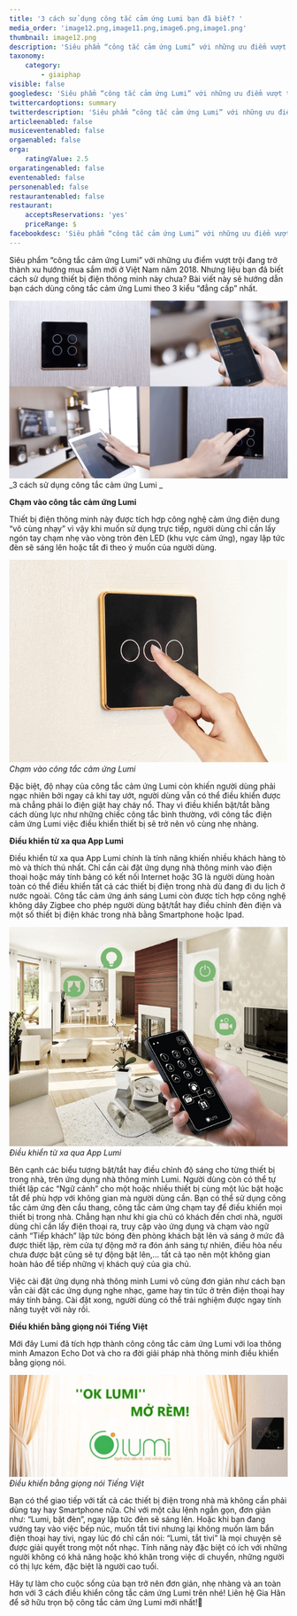 ```yaml
---
title: '3 cách sử dụng công tắc cảm ứng Lumi bạn đã biết? '
media_order: 'image12.png,image11.png,image6.png,image1.png'
thumbnail: image12.png
description: 'Siêu phẩm “công tắc cảm ứng Lumi” với những ưu điểm vượt trội đang trở thành xu hướng mua sắm mới ở Việt Nam năm 2018. Nhưng liệu bạn đã biết cách sử dụng thiết bị điện thông minh này chưa? Bài viết này sẽ hướng dẫn bạn cách dùng công tắc cảm ứng Lumi theo 3 kiểu “đẳng cấp” nhất.'
taxonomy:
    category:
        - giaiphap
visible: false
googledesc: 'Siêu phẩm “công tắc cảm ứng Lumi” với những ưu điểm vượt trội đang trở thành xu hướng mua sắm mới ở Việt Nam năm 2018. Nhưng liệu bạn đã biết cách sử dụng thiết bị điện thông minh này chưa? Bài viết này sẽ hướng dẫn bạn cách dùng công tắc cảm ứng Lumi theo 3 kiểu “đẳng cấp” nhất.'
twittercardoptions: summary
twitterdescription: 'Siêu phẩm “công tắc cảm ứng Lumi” với những ưu điểm vượt trội đang trở thành xu hướng mua sắm mới ở Việt Nam năm 2018. Nhưng liệu bạn đã biết cách sử dụng thiết bị điện thông minh này chưa? Bài viết này sẽ hướng dẫn bạn cách dùng công tắc cảm ứng Lumi theo 3 kiểu “đẳng cấp” nhất.'
articleenabled: false
musiceventenabled: false
orgaenabled: false
orga:
    ratingValue: 2.5
orgaratingenabled: false
eventenabled: false
personenabled: false
restaurantenabled: false
restaurant:
    acceptsReservations: 'yes'
    priceRange: $
facebookdesc: 'Siêu phẩm “công tắc cảm ứng Lumi” với những ưu điểm vượt trội đang trở thành xu hướng mua sắm mới ở Việt Nam năm 2018. Nhưng liệu bạn đã biết cách sử dụng thiết bị điện thông minh này chưa? Bài viết này sẽ hướng dẫn bạn cách dùng công tắc cảm ứng Lumi theo 3 kiểu “đẳng cấp” nhất.'
---
```


Siêu phẩm “công tắc cảm ứng Lumi” với những ưu điểm vượt trội đang trở thành xu hướng mua sắm mới ở Việt Nam năm 2018. Nhưng liệu bạn đã biết cách sử dụng thiết bị điện thông minh này chưa? Bài viết này sẽ hướng dẫn bạn cách dùng công tắc cảm ứng Lumi theo 3 kiểu “đẳng cấp” nhất.

![](image12.png)
_3 cách sử dụng công tắc cảm ứng Lumi _

**Chạm vào công tắc cảm ứng Lumi**

Thiết bị điện thông minh này được tích hợp công nghệ cảm ứng điện dung “vô cùng nhạy” vì vậy khi muốn sử dụng trực tiếp, người dùng chỉ cần lấy ngón tay chạm nhẹ vào vòng tròn đèn LED (khu vực cảm ứng), ngay lập tức đèn sẽ sáng lên hoặc tắt đi theo ý muốn của người dùng.

![](image11.png)
_Chạm vào công tắc cảm ứng Lumi_

Đặc biệt, độ nhạy của công tắc cảm ứng Lumi còn khiến người dùng phải ngạc nhiên bởi ngay cả khi tay ướt, người dùng vẫn có thể điều khiển được mà chẳng phải lo điện giật hay cháy nổ.
Thay vì điều khiển bật/tắt bằng cách dùng lực như những chiếc công tắc bình thường, với công tắc điện cảm ứng Lumi việc điều khiển thiết bị sẽ trở nên vô cùng nhẹ nhàng.

**Điều khiển từ xa qua App Lumi**

Điều khiển từ xa qua App Lumi chính là tính năng khiến nhiều khách hàng tò mò và thích thú nhất. Chỉ cần cài đặt ứng dụng nhà thông minh vào điện thoại hoặc máy tính bảng có kết nối Internet hoặc 3G là người dùng hoàn toàn có thể điều khiển tất cả các thiết bị điện trong nhà dù đang đi du lịch ở nước ngoài.
Công tắc cảm ứng ánh sáng Lumi còn được tích hợp công nghệ không dây Zigbee cho phép người dùng bật/tắt hay điều chỉnh đèn điện và một số thiết bị điện khác trong nhà bằng Smartphone hoặc Ipad.  

![](image6.png)
_Điều khiển từ xa qua App Lumi_

Bên cạnh các biểu tượng bật/tắt hay điều chỉnh độ sáng cho từng thiết bị trong nhà, trên ứng dụng nhà thông minh Lumi. Người dùng còn có thể tự thiết lập các “Ngữ cảnh” cho một hoặc nhiều thiết bị cùng một lúc bật hoặc tắt để phù hợp với không gian mà người dùng cần. Bạn có thể sử dụng công tắc cảm ứng đèn cầu thang, công tắc cảm ứng chạm tay để điều khiển mọi thiết bị trong nhà. Chẳng hạn như khi gia chủ có khách đến chơi nhà, người dùng chỉ cần lấy điện thoại ra, truy cập vào ứng dụng và chạm vào ngữ cảnh “Tiếp khách” lập tức bóng đèn phòng khách bật lên và sáng ở mức đã được thiết lập, rèm cửa tự động mở ra đón ánh sáng tự nhiên, điều hòa nếu chưa được bật cũng sẽ tự động bật lên,… tất cả tạo nên một không gian hoàn hảo để tiếp những vị khách quý của gia chủ.

Việc cài đặt ứng dụng nhà thông minh Lumi vô cùng đơn giản như cách bạn vẫn cài đặt các ứng dụng nghe nhạc, game hay tin tức ở trên điện thoại hay máy tính bảng. Cài đặt xong, người dùng có thể trải nghiệm được ngay tính năng tuyệt vời này rồi.

**Điều khiển bằng giọng nói Tiếng Việt**

Mới đây Lumi đã tích hợp thành công công tắc cảm ứng Lumi với loa thông minh Amazon Echo Dot và cho ra đời giải pháp nhà thông minh điều khiển bằng giọng nói.

![](image1.png)
_Điều khiển bằng giọng nói Tiếng Việt_

Bạn có thể giao tiếp với tất cả các thiết bị điện trong nhà mà không cần phải dùng tay hay Smartphone nữa. Chỉ với một câu lệnh ngắn gọn, đơn giản như: “Lumi, bật đèn”, ngay lập tức đèn sẽ sáng lên. Hoặc khi bạn đang vướng tay vào việc bếp núc, muốn tắt tivi nhưng lại không muốn làm bẩn điện thoại hay tivi, ngay lúc đó chỉ cần nói: “Lumi, tắt tivi” là mọi chuyện sẽ được giải quyết trong một nốt nhạc. Tính năng này đặc biệt có ích với những người không có khả năng hoặc khó khăn trong việc di chuyển, những người có thị lực kém, đặc biệt là người cao tuổi. 

Hãy tự làm cho cuộc sống của bạn trở nên đơn giản, nhẹ nhàng và an toàn hơn với 3 cách điều khiển công tắc cảm ứng Lumi trên nhé! Liên hệ Gia Hân để sở hữu trọn bộ công tắc cảm ứng Lumi mới nhất!
